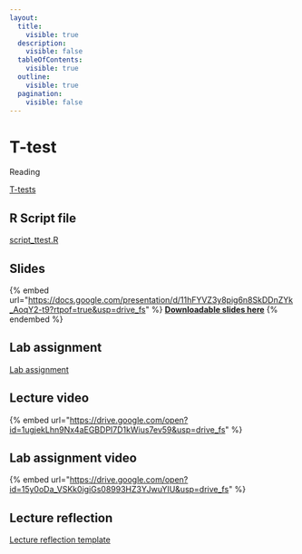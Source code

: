 ```yaml
---
layout:
  title:
    visible: true
  description:
    visible: false
  tableOfContents:
    visible: true
  outline:
    visible: true
  pagination:
    visible: false
---
```


# T-test

Reading

[T-tests](https://drive.google.com/open?id=1-RXHYALU8IVq5fBnROKSLyhqVjGnrSNv\&usp=drive_fs)

## R Script file

[script\_ttest.R](https://drive.google.com/open?id=1-MALgYPrMhTOMJuSlvI782b09JSrhp0C\&usp=drive_fs)

## Slides

{% embed url="https://docs.google.com/presentation/d/11hFYVZ3y8pig6n8SkDDnZYk_AoqY2-t9?rtpof=true&usp=drive_fs" %}
[**Downloadable slides here**](https://docs.google.com/presentation/d/11hFYVZ3y8pig6n8SkDDnZYk_AoqY2-t9?rtpof=true\&usp=drive_fs)
{% endembed %}

## Lab assignment

[Lab assignment](https://docs.google.com/document/d/11pwNxgNuQgV0JKWAVVqxd9i3gbAygqr0/edit?usp=sharing\&ouid=100179871492576617561\&rtpof=true\&sd=true)

## Lecture video

{% embed url="https://drive.google.com/open?id=1ugjekLhn9Nx4aEGBDPI7D1kWius7ev59&usp=drive_fs" %}

## Lab assignment video

{% embed url="https://drive.google.com/open?id=15y0oDa_VSKk0igiGs08993HZ3YJwuYIU&usp=drive_fs" %}

## Lecture reflection

[Lecture reflection template](https://docs.google.com/document/d/1ZiJcRsvOLroO54VQDN1P7V2rOk8BAfLf?rtpof=true\&usp=drive_fs)
